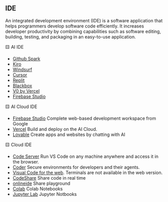 
## IDE 
An integrated development environment (IDE) is a software application that helps programmers develop software code efficiently. It increases developer productivity by combining capabilities such as software editing, building, testing, and packaging in an easy-to-use application.

 🟨 AI IDE
- [Github Spark](https://github.com/features/spark)
- [Kiro](https://kiro.dev/) 
- [Windsurf](https://windsurf.com/editor) 
- [Cursor](https://www.cursor.com/)
- [Replit](https://replit.com/)
- [Blackbox](https://www.blackbox.ai/)
- [V0 by Vercel](https://v0.dev/)
- [Firebase Studio](https://idx.google.com/)

 🟨 AI Cloud IDE
- [Firebase Studio](https://idx.google.com/)  Complete web-based development workspace from Google
- [Vercel](https://vercel.com/) Build and deploy on the AI Cloud.
- [Lovable](https://lovable.dev/) Create apps and websites by chatting with AI
  
🟨 Cloud IDE
- [Code Server](https://github.com/coder/code-server) Run VS Code on any machine anywhere and access it in the browser.
- [Coder](https://coder.com/) Secure environments for developers and their agents.
- [Visual Code for the web](https://vscode.dev). Terminals are not available in the web version.
- [CodeShare](https://codeshare.io/) Share code in real time
- [onlineide](https://www.onlineide.pro/) Share playground
- [Colab](https://colab.research.google.com/) Colab Notebooks 
- [Jupyter Lab](https://jupyter.org/try-jupyter/lab/) Jupyter Notbooks
